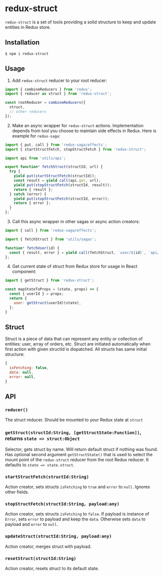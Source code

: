 # redux-struct

`redux-struct` is a set of tools providing a solid structure to keep and update entities in Redux store.

## Installation
```
$ npm i redux-struct
```

## Usage
1. Add `redux-struct` reducer to your root reducer:
```js
import { combineReducers } from 'redux';
import { reducer as struct } from 'redux-struct';

const rootReducer = combineReducers({
  struct,
  // other reducers
});
```

2. Make an async wrapper for `redux-struct` actions. Implementation depends from tool you choose to maintain side effects in Redux. Here is example for `redux-saga`:
```js
import { put, call } from 'redux-saga/effects';
import { startStructFetch, stopStructFetch } from 'redux-struct';

import api from 'utils/api';

export function* fetchStruct(structId, url) {
  try {
    yield put(startStructFetch(structId));
    const result = yield call(api.get, url);
    yield put(stopStructFetch(structId, result));
    return { result };
  } catch (error) {
    yield put(stopStructFetch(structId, error));
    return { error };
  }
};
```

3. Call this async wrapper in other sagas or async action creators:
```js
import { call } from 'redux-saga/effects';

import { fetchStruct } from 'utils/sagas';

function* fetchUser(id) {
  const { result, error } = yield call(fetchStruct, `user/${id}`, `api/user/${id}`);
};
```

4. Get current state of struct from Redux store for usage in React component:
```js
import { getStruct } from 'redux-struct';

const mapStateToProps = (state, props) => {
  const { userId } = props;
  return {
    user: getStruct(userId)(state),
  };
}
```

## Struct

Struct is a piece of data that can represent any entity or collection of entities: user, array of orders, etc. Struct are initiated automatically when first action with given structId is dispatched. All structs has same initial structure:
```js
{
  isFetching: false,
  data: null,
  error: null,
}
```

## API

### `reducer()`
The struct reducer. Should be mounted to your Redux state at `struct`

### `getStruct(structId:String, [getStructState:Function])`, returns `state => struct:Object`
Selector, gets struct by name. Will return default struct if nothing was found. Has optional second argument `getStructState()` that is used to select the mount point of the `redux-struct` reducer from the root Redux reducer. It defaults to `state => state.struct`.

### `startStructFetch(structId:String)`
Action creator, sets structs `isFetching` to `true` and `error` to `null`. Ignores other fields.

### `stopStructFetch(structId:String, payload:any)`
Action creator, sets structs `isFetching` to `false`. If payload is instance of `Error`, sets `error` to payload and keep the `data`. Otherwise sets `data` to payload and `error` to `null`.

### `updateStruct(structId:String, payload:any)`
Action creator, merges struct with payload.

### `resetStruct(structId:String)`
Action creator, resets struct to its default state.
